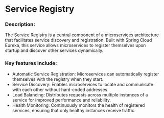 # Service Registry


### Description:

The Service Registry is a central component of a microservices architecture that facilitates service discovery and registration. Built with Spring Cloud Eureka, this service allows microservices to register themselves upon startup and discover other services dynamically.


### Key features include:

- Automatic Service Registration: Microservices can automatically register themselves with the registry when they start.
- Service Discovery: Enables microservices to locate and communicate with each other without hard-coded addresses.
- Load Balancing: Distributes requests across multiple instances of a service for improved performance and reliability.
- Health Monitoring: Continuously monitors the health of registered services, ensuring that only healthy instances receive traffic.
